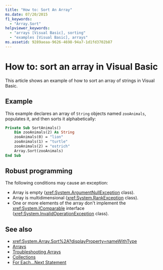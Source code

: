 ```yaml
---
title: "How to: Sort An Array"
ms.date: 07/20/2015
f1_keywords: 
  - "Array.Sort"
helpviewer_keywords: 
  - "arrays [Visual Basic], sorting"
  - "examples [Visual Basic], arrays"
ms.assetid: 9289aeaa-9626-4698-94a7-1d1fd3702b87
---
```

# How to: sort an array in Visual Basic

This article shows an example of how to sort an array of strings in Visual Basic.

## Example

This example declares an array of `String` objects named `zooAnimals`, populates it, and then sorts it alphabetically:
  
```vb
Private Sub SortAnimals()
    Dim zooAnimals(2) As String
    zooAnimals(0) = "lion"
    zooAnimals(1) = "turtle"
    zooAnimals(2) = "ostrich"
    Array.Sort(zooAnimals)
End Sub
```

## Robust programming

The following conditions may cause an exception:

- Array is empty (<xref:System.ArgumentNullException> class).
- Array is multidimensional (<xref:System.RankException> class).
- One or more elements of the array don't implement the <xref:System.IComparable> interface (<xref:System.InvalidOperationException> class).

## See also

- <xref:System.Array.Sort%2A?displayProperty=nameWithType>
- [Arrays](index.md)
- [Troubleshooting Arrays](troubleshooting-arrays.md)
- [Collections](../../concepts/collections.md)
- [For Each...Next Statement](../../../language-reference/statements/for-each-next-statement.md)
